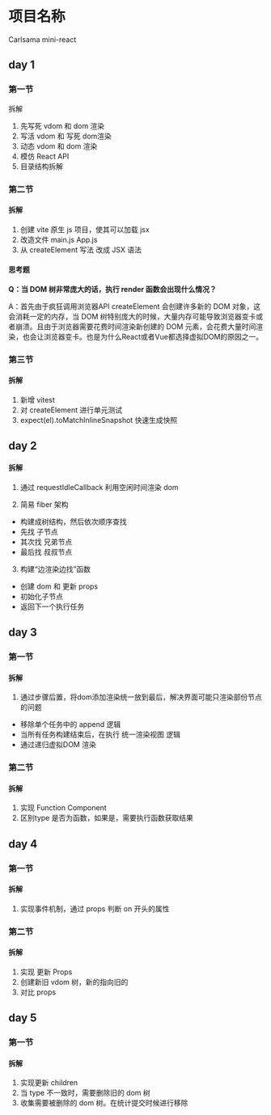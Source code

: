 # 项目名称

Carlsama mini-react

## day 1

### 第一节

拆解
1. 先写死 vdom 和 dom 渲染
2. 写活 vdom 和 写死 dom渲染
3. 动态 vdom 和 dom 渲染
4. 模仿 React API
5. 目录结构拆解



### 第二节
#### 拆解
1. 创建 vite 原生 js 项目，使其可以加载 jsx
2. 改造文件 main.js App.js
3. 从 createElement 写法 改成 JSX 语法

#### 思考题

**Q：当 DOM 树非常庞大的话，执行 render 函数会出现什么情况？**  

A：首先由于疯狂调用浏览器API createElement 会创建许多新的 DOM 对象，这会消耗一定的内存，当 DOM 树特别庞大的时候，大量内存可能导致浏览器变卡或者崩溃。且由于浏览器需要花费时间渲染新创建的 DOM 元素，会花费大量时间渲染，也会让浏览器变卡。也是为什么React或者Vue都选择虚拟DOM的原因之一。


### 第三节
#### 拆解
1. 新增 vitest
2. 对 createElement 进行单元测试
3. expect(el).toMatchInlineSnapshot 快速生成快照


## day 2

#### 拆解

1. 通过 requestIdleCallback 利用空闲时间渲染 dom

2. 简易 fiber 架构
  - 构建成树结构，然后依次顺序查找
  - 先找 子节点
  - 其次找 兄弟节点
  - 最后找 叔叔节点

3. 构建“边渲染边找”函数
  - 创建 dom 和 更新 props
  - 初始化子节点
  - 返回下一个执行任务


## day 3

### 第一节

#### 拆解

1. 通过步骤后置，将dom添加渲染统一放到最后，解决界面可能只渲染部份节点的问题
  - 移除单个任务中的 append 逻辑
  - 当所有任务构建结束后，在执行 统一渲染视图 逻辑
  - 通过递归虚拟DOM 渲染

### 第二节

#### 拆解
1. 实现 Function Component
2. 区别type 是否为函数，如果是，需要执行函数获取结果


## day 4

### 第一节

#### 拆解

1. 实现事件机制，通过 props 判断 on 开头的属性

### 第二节

#### 拆解

1. 实现 更新 Props
2. 创建新旧 vdom 树，新的指向旧的
3. 对比 props

## day 5

### 第一节

#### 拆解

1. 实现更新 children
2. 当 type 不一致时，需要删除旧的 dom 树
3. 收集需要被删除的 dom 树。在统计提交时候进行移除